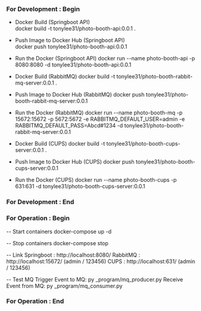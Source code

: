 ### For Development : Begin ###

- Docker Build (Springboot API)<br />
docker build -t tonylee31/photo-booth-api:0.0.1 .

- Push Image to Docker Hub (Springboot API)<br />
docker push tonylee31/photo-booth-api:0.0.1

- Run the Docker (Springboot API)
docker run --name photo-booth-api -p 8080:8080 -d tonylee31/photo-booth-api:0.0.1

- Docker Build (RabbitMQ)
docker build -t tonylee31/photo-booth-rabbit-mq-server:0.0.1 .

- Push Image to Docker Hub (RabbitMQ)
docker push tonylee31/photo-booth-rabbit-mq-server:0.0.1

- Run the Docker (RabbitMQ)
docker run --name photo-booth-mq -p 15672:15672 -p 5672:5672 -e RABBITMQ_DEFAULT_USER=admin -e RABBITMQ_DEFAULT_PASS=Abcd#1234 -d tonylee31/photo-booth-rabbit-mq-server:0.0.1 

- Docker Build (CUPS)
docker build -t tonylee31/photo-booth-cups-server:0.0.1 .

- Push Image to Docker Hub (CUPS)
docker push tonylee31/photo-booth-cups-server:0.0.1

- Run the Docker (CUPS)
docker run --name photo-booth-cups -p 631:631 -d tonylee31/photo-booth-cups-server:0.0.1

### For Development : End ### 





### For Operation : Begin ### 

-- Start containers
docker-compose up -d

-- Stop containers
docker-compose stop

-- Link
Springboot : http://localhost:8080/
RabbitMQ : http://localhost:15672/ (admin / 123456)
CUPS : http://localhost:631/ (admin / 123456)

-- Test MQ
Trigger Event to MQ: py _program/mq_producer.py
Receive Event from MQ: py _program/mq_consumer.py

### For Operation : End ### 


